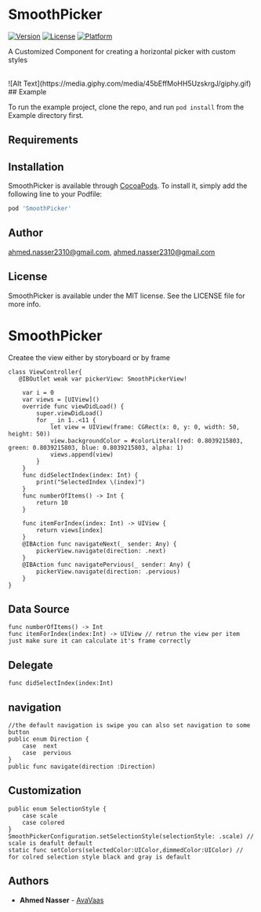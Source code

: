 # SmoothPicker
[![Version](https://img.shields.io/cocoapods/v/SmoothPicker.svg?style=flat)](https://cocoapods.org/pods/SmoothPicker)
[![License](https://img.shields.io/cocoapods/l/SmoothPicker.svg?style=flat)](https://cocoapods.org/pods/SmoothPicker)
[![Platform](https://img.shields.io/cocoapods/p/SmoothPicker.svg?style=flat)](https://cocoapods.org/pods/SmoothPicker)

A Customized Component for creating a horizontal picker with custom styles 

<br />
![Alt Text](https://media.giphy.com/media/45bEffMoHH5UzskrgJ/giphy.gif)
## Example

To run the example project, clone the repo, and run `pod install` from the Example directory first.

## Requirements

## Installation

SmoothPicker is available through [CocoaPods](https://cocoapods.org). To install
it, simply add the following line to your Podfile:

```ruby
pod 'SmoothPicker'
```

## Author

ahmed.nasser2310@gmail.com, ahmed.nasser2310@gmail.com

## License

SmoothPicker is available under the MIT license. See the LICENSE file for more info.
# SmoothPicker

Createe the view either by storyboard or by frame 
<br />

```
class ViewController{
   @IBOutlet weak var pickerView: SmoothPickerView!
    
    var i = 0
    var views = [UIView]()
    override func viewDidLoad() {
        super.viewDidLoad()
        for _ in 1..<11 {
            let view = UIView(frame: CGRect(x: 0, y: 0, width: 50, height: 50))
            view.backgroundColor = #colorLiteral(red: 0.8039215803, green: 0.8039215803, blue: 0.8039215803, alpha: 1)
            views.append(view)
        }
    }
    func didSelectIndex(index: Int) {
        print("SelectedIndex \(index)")
    }   
    func numberOfItems() -> Int {
        return 10
    }
    
    func itemForIndex(index: Int) -> UIView {
        return views[index]
    }
    @IBAction func navigateNext(_ sender: Any) {
        pickerView.navigate(direction: .next)
    }
    @IBAction func navigatePervious(_ sender: Any) {
        pickerView.navigate(direction: .pervious)
    }
}
```

## Data Source
```
func numberOfItems() -> Int
func itemForIndex(index:Int) -> UIView // retrun the view per item just make sure it can calculate it's frame correctly 
```
## Delegate
```
func didSelectIndex(index:Int)
```
## navigation
```
//the default navigation is swipe you can also set navigation to some button 
public enum Direction {
    case  next
    case  pervious
}
public func navigate(direction :Direction)
```


## Customization
```
public enum SelectionStyle {
    case scale
    case colored
}
SmoothPickerConfiguration.setSelectionStyle(selectionStyle: .scale) // scale is deafult default 
static func setColors(selectedColor:UIColor,dimmedColor:UIColor) // for colred selection style black and gray is default
```
## Authors

* **Ahmed Nasser** - [AvaVaas](https://github.com/AvaVaas)
